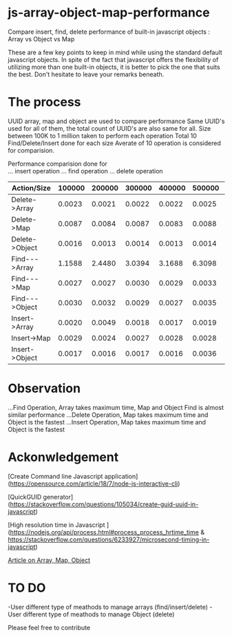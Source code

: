 # js-array-object-map-performance
Compare insert, find, delete performance of built-in javascript objects : Array vs Object vs Map

These are a few key points to keep in mind while using the standard default javascript objects. In spite of the fact that javascript offers the flexibility of utilizing more than one built-in objects, it is better to pick the one that suits the best. 
Don't hesitate to leave your remarks beneath.

# The process
UUID array, map and object are used to compare performance
Same UUID's used for all of them, the total count of UUID's are also same for all.
Size between 100K to 1 million taken to perform each operation
Total 10 Find/Delete/Insert done for each size
Averate of 10 operation is considered for comparision.


Performance comparision done for  
...    insert operation
...    find operation
...    delete operation 

| Action/Size    | 100000 | 200000 | 300000 | 400000 | 500000 | 600000 | 700000 | 800000 | 900000  | 1000000 |
|----------------|--------|--------|--------|--------|--------|--------|--------|--------|---------|---------|
| Delete->Array  | 0.0023 | 0.0021 | 0.0022 | 0.0022 | 0.0025 | 0.0023 | 0.0026 | 0.0029 | 0.0030  | 0.0028  |
| Delete->Map    | 0.0087 | 0.0084 | 0.0087 | 0.0083 | 0.0088 | 0.0088 | 0.0090 | 0.0089 | 0.0088  | 0.0094  |
| Delete->Object | 0.0016 | 0.0013 | 0.0014 | 0.0013 | 0.0014 | 0.0014 | 0.0014 | 0.0211 | 0.0016  | 0.0019  |
| Find--->Array  | 1.1588 | 2.4480 | 3.0394 | 3.1688 | 6.3098 | 4.8208 | 6.7844 | 9.6759 | 11.3242 | 7.7778  |
| Find--->Map    | 0.0027 | 0.0027 | 0.0030 | 0.0029 | 0.0033 | 0.0026 | 0.0033 | 0.0038 | 0.0038  | 0.0044  |
| Find--->Object | 0.0030 | 0.0032 | 0.0029 | 0.0027 | 0.0035 | 0.0028 | 0.0029 | 0.0040 | 0.0040  | 0.0043  |
| Insert->Array  | 0.0020 | 0.0049 | 0.0018 | 0.0017 | 0.0019 | 0.0018 | 0.0018 | 0.0020 | 0.0023  | 0.0027  |
| Insert->Map    | 0.0029 | 0.0024 | 0.0027 | 0.0028 | 0.0028 | 0.0048 | 0.0028 | 0.0031 | 0.0036  | 0.0034  |
| Insert->Object | 0.0017 | 0.0016 | 0.0017 | 0.0016 | 0.0036 | 0.0017 | 0.0017 | 0.0022 | 0.0022  | 0.0026  |    
    
# Observation
...Find Operation, Array takes maximum time, Map and Object Find is almost similar performance
...Delete Operation, Map takes maximum time and Object is the fastest 
...Insert Operation, Map takes maximum time and Object is the fastest
# Ackonwledgement
[Create Command line Javascript application] (https://opensource.com/article/18/7/node-js-interactive-cli)

[QuickGUID generator] (https://stackoverflow.com/questions/105034/create-guid-uuid-in-javascript)

[High resolution time in Javascript ] (https://nodejs.org/api/process.html#process_process_hrtime_time & https://stackoverflow.com/questions/6233927/microsecond-timing-in-javascript)

[Article on Array, Map, Object ](-https://codeburst.io/array-vs-set-vs-map-vs-object-real-time-use-cases-in-javascript-es6-47ee3295329b)

# TO DO
-User different type of meathods to manage arrays (find/insert/delete)
-User different type of meathods to manage Object (delete)

Please feel free to contribute
